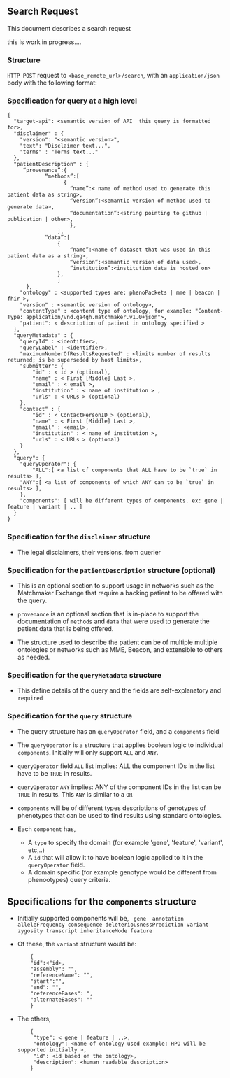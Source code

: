 ## Search Request

This document describes a search request

this is work in progress....

### Structure

`HTTP POST` request to `<base_remote_url>/search`, with an `application/json` body with the following format:

### Specification for query at a high level

```
{
  "target-api": <semantic version of API  this query is formatted for>,
  "disclaimer" : {
  	"version": "<semantic version>",
  	"text": "Disclaimer text...",
  	"terms" : "Terms text..."
  },
  "patientDescription" : {
	 “provenance”:{	
			“methods”:[
				  {
					“name”:< name of method used to generate this patient data as string>,
					“version”:<semantic version of method used to generate data>,
					“documentation”:<string pointing to github | publication | other>,
				    },
				],
			“data”:[
				{
					“name”:<name of dataset that was used in this patient data as a string>,
					“version”:<semantic version of data used>,
					“institution”:<institution data is hosted on>	
				},
				]
	  },
	"ontology" : <supported types are: phenoPackets | mme | beacon | fhir >,
	"version" : <semantic version of ontology>,
	"contentType" : <content type of ontology, for example: "Content-Type: application/vnd.ga4gh.matchmaker.v1.0+json">, 
	"patient": < description of patient in ontology specified >
  },
  "queryMetadata" : {
	"queryId" : <identifier>,
	"queryLabel" : <identifier>,
	"maximumNumberOfResultsRequested" : <limits number of results returned; is be superseded by host limits>,
	"submitter": {
	    "id" : < id > (optional),
		"name" : < First [Middle] Last >,
		"email" : < email >,
		"institution" : < name of institution > , 
		"urls" : < URLs > (optional)
	},
	"contact" : {
		"id" : < ContactPersonID > (optional),
		"name" : < First [Middle] Last >,
		"email" : <email>,
		"institution" : < name of institution >, 
		"urls" : < URLs > (optional)
	}
  },
  "query": {
    "queryOperator": { 
    	"ALL":[ <a list of components that ALL have to be `true` in results> ],
	"ANY":[ <a list of components of which ANY can to be `true` in results> ],
    }, 
    "components": [ will be different types of components. ex: gene | feature | variant | .. ]
  }
}
```

### Specification for the `disclaimer` structure

* The legal disclaimers, their versions, from querier

### Specification for the `patientDescription` structure (optional)

* This is an optional section to support usage in networks such as the Matchmaker Exchange that require a backing patient to be offered with the query.

* `provenance` is an optional section that is in-place to support the documentation of `methods` and `data` that were used to generate the patient data that is being offered.

* The structure used to describe the patient can be of multiple multiple ontologies or networks such as MME, Beacon, and extensible to others as needed. 

### Specification for the `queryMetadata` structure

* This define details of the query and the fields are self-explanatory and `required`


### Specification for the `query` structure

* The query structure has an `queryOperator` field, and a `components` field

* The `queryOperator` is a structure that applies boolean logic to individual `components`. Initially will only support `ALL` and `ANY`.

* `queryOperator`  field `ALL` list implies: ALL the component IDs in the list have to be `TRUE` in results.

* `queryOperator`  `ANY` implies: ANY of the component IDs in the list can be `TRUE` in results. This `ANY` is similar to a `OR`

* `components` will be of different types descriptions of genotypes of phenotypes that can be used to find results using standard ontologies.

* Each `component` has,
	* A `type` to specify the domain (for example 'gene', 'feature', 'variant', etc,..)
	* A `id` that will allow it to have boolean logic applied to it in the `queryOperator` field.
	* A domain specific (for example genotype would be different from phenootypes) query criteria. 



## Specifications for the `components` structure

* Initially supported components will be,
	` 
	  gene 
	  annotation
	  alleleFrequency
	  consequence
	  deleteriousnessPrediction
	  variant
	  zygosity
	  transcript
	  inheritanceMode
	  feature
	  `
	
* Of these, the `variant` structure would be: 
	```
		{
		"id":<"id>,
		"assembly": "",
		"referenceName": "",
		"start":"",
		"end": "",
		"referenceBases": ",
		"alternateBases": ""
		}
	```

* The others,
	
	```
		{
		 "type": < gene | feature | ..>,
		 "ontology": <name of ontology used example: HPO will be supported initially >,
		 "id": <id based on the ontology>,
		 "description": <human readable description>
		}
	```





	

